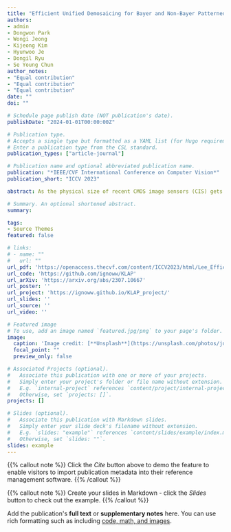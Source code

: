 ```yaml
---
title: "Efficient Unified Demosaicing for Bayer and Non-Bayer Patterned Image Sensors"
authors:
- admin
- Dongwon Park
- Wongi Jeong
- Kijeong Kim
- Hyunwoo Je
- Dongil Ryu
- Se Young Chun
author_notes:
- "Equal contribution"
- "Equal contribution"
- "Equal contribution"
date: ""
doi: ""

# Schedule page publish date (NOT publication's date).
publishDate: "2024-01-01T00:00:00Z"

# Publication type.
# Accepts a single type but formatted as a YAML list (for Hugo requirements).
# Enter a publication type from the CSL standard.
publication_types: ["article-journal"]

# Publication name and optional abbreviated publication name.
publication: "*IEEE/CVF International Conference on Computer Vision*"
publication_short: "ICCV 2023"

abstract: As the physical size of recent CMOS image sensors (CIS) gets smaller, the latest mobile cameras adopt unique non-Bayer color filter array (CFA) patterns (e.g., Quad, Nona, QxQ), which consist of homogeneous color units with adjacent pixels. These non-Bayer CFAs are superior to conventional Bayer CFA thanks to their changeable pixel-bin sizes for different light conditions, but may introduce visual artifacts during demosaicing due to their inherent pixel pattern structures and sensor hardware characteristics. Previous demosaicing methods have primarily focused on Bayer CFA, necessitating distinct reconstruction methods for non-Bayer CIS with various CFA modes under different lighting conditions. In this work, we propose an efficient unified demosaicing method that can be applied to both conventional Bayer RAW and various non-Bayer CFAs' RAW data in different operation modes. Our Knowledge Learning-based demosaicing model for Adaptive Patterns, namely KLAP, utilizes CFA-adaptive filters for only 1% key filters in the network for each CFA, but still manages to effectively demosaic all the CFAs, yielding comparable performance to the large-scale models. Furthermore, by employing meta-learning during inference (KLAP-M), our model is able to eliminate unknown sensor-generic artifacts in real RAW data, effectively bridging the gap between synthetic images and real sensor RAW. Our KLAP and KLAP-M methods achieved state-of-the-art demosaicing performance in both synthetic and real RAW data of Bayer and non-Bayer CFAs.

# Summary. An optional shortened abstract.
summary:

tags:
- Source Themes
featured: false

# links:
# - name: ""
#   url: ""
url_pdf: 'https://openaccess.thecvf.com/content/ICCV2023/html/Lee_Efficient_Unified_Demosaicing_for_Bayer_and_Non-Bayer_Patterned_Image_Sensors_ICCV_2023_paper.html'
url_code: 'https://github.com/ignoww/KLAP'
url_arXiv: 'https://arxiv.org/abs/2307.10667'
url_poster: ''
url_project: 'https://ignoww.github.io/KLAP_project/'
url_slides: ''
url_source: ''
url_video: ''

# Featured image
# To use, add an image named `featured.jpg/png` to your page's folder. 
image:
  caption: 'Image credit: [**Unsplash**](https://unsplash.com/photos/jdD8gXaTZsc)'
  focal_point: ""
  preview_only: false

# Associated Projects (optional).
#   Associate this publication with one or more of your projects.
#   Simply enter your project's folder or file name without extension.
#   E.g. `internal-project` references `content/project/internal-project/index.md`.
#   Otherwise, set `projects: []`.
projects: []

# Slides (optional).
#   Associate this publication with Markdown slides.
#   Simply enter your slide deck's filename without extension.
#   E.g. `slides: "example"` references `content/slides/example/index.md`.
#   Otherwise, set `slides: ""`.
slides: example
---
```


{{% callout note %}}
Click the *Cite* button above to demo the feature to enable visitors to import publication metadata into their reference management software.
{{% /callout %}}

{{% callout note %}}
Create your slides in Markdown - click the *Slides* button to check out the example.
{{% /callout %}}

Add the publication's **full text** or **supplementary notes** here. You can use rich formatting such as including [code, math, and images](https://docs.hugoblox.com/content/writing-markdown-latex/).
